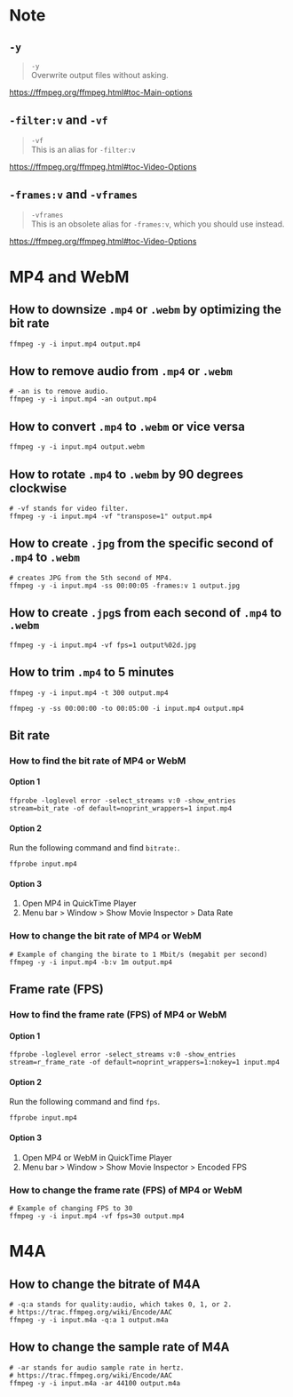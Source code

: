 # Note
## `-y`
> `-y`<br>
> Overwrite output files without asking.

https://ffmpeg.org/ffmpeg.html#toc-Main-options

## `-filter:v` and `-vf`
> `-vf`<br>
> This is an alias for `-filter:v`

https://ffmpeg.org/ffmpeg.html#toc-Video-Options

## `-frames:v` and `-vframes`
> `-vframes`<br>
> This is an obsolete alias for `-frames:v`, which you should use instead.

https://ffmpeg.org/ffmpeg.html#toc-Video-Options

# MP4 and WebM
## How to downsize `.mp4` or `.webm` by optimizing the bit rate
```shell
ffmpeg -y -i input.mp4 output.mp4
```

## How to remove audio from `.mp4` or `.webm`
```shell
# -an is to remove audio.
ffmpeg -y -i input.mp4 -an output.mp4
```

## How to convert `.mp4` to `.webm` or vice versa
```shell
ffmpeg -y -i input.mp4 output.webm
```

## How to rotate `.mp4` to `.webm` by 90 degrees clockwise
```shell
# -vf stands for video filter.
ffmpeg -y -i input.mp4 -vf "transpose=1" output.mp4
```

## How to create `.jpg` from the specific second of `.mp4` to `.webm`
```shell
# creates JPG from the 5th second of MP4.
ffmpeg -y -i input.mp4 -ss 00:00:05 -frames:v 1 output.jpg
```

## How to create `.jpg`s from each second of `.mp4` to `.webm`
```shell
ffmpeg -y -i input.mp4 -vf fps=1 output%02d.jpg
```

## How to trim `.mp4` to 5 minutes
```shell
ffmpeg -y -i input.mp4 -t 300 output.mp4
```
```shell
ffmpeg -y -ss 00:00:00 -to 00:05:00 -i input.mp4 output.mp4
```

## Bit rate
### How to find the bit rate of MP4 or WebM
#### Option 1
```shell
ffprobe -loglevel error -select_streams v:0 -show_entries stream=bit_rate -of default=noprint_wrappers=1 input.mp4
```
#### Option 2
Run the following command and find `bitrate:`.
```shell
ffprobe input.mp4
```
#### Option 3
1. Open MP4 in QuickTime Player
2. Menu bar > Window > Show Movie Inspector > Data Rate

### How to change the bit rate of MP4 or WebM
```shell
# Example of changing the birate to 1 Mbit/s (megabit per second)
ffmpeg -y -i input.mp4 -b:v 1m output.mp4
```

## Frame rate (FPS)
### How to find the frame rate (FPS) of MP4 or WebM
#### Option 1
```shell
ffprobe -loglevel error -select_streams v:0 -show_entries stream=r_frame_rate -of default=noprint_wrappers=1:nokey=1 input.mp4
```
#### Option 2
Run the following command and find `fps`.
```shell
ffprobe input.mp4
```
#### Option 3
1. Open MP4 or WebM in QuickTime Player
2. Menu bar > Window > Show Movie Inspector > Encoded FPS

### How to change the frame rate (FPS) of MP4 or WebM
```shell
# Example of changing FPS to 30
ffmpeg -y -i input.mp4 -vf fps=30 output.mp4
```

# M4A
## How to change the bitrate of M4A
```shell
# -q:a stands for quality:audio, which takes 0, 1, or 2.
# https://trac.ffmpeg.org/wiki/Encode/AAC
ffmpeg -y -i input.m4a -q:a 1 output.m4a
```

## How to change the sample rate of M4A
```shell
# -ar stands for audio sample rate in hertz.
# https://trac.ffmpeg.org/wiki/Encode/AAC
ffmpeg -y -i input.m4a -ar 44100 output.m4a
```
